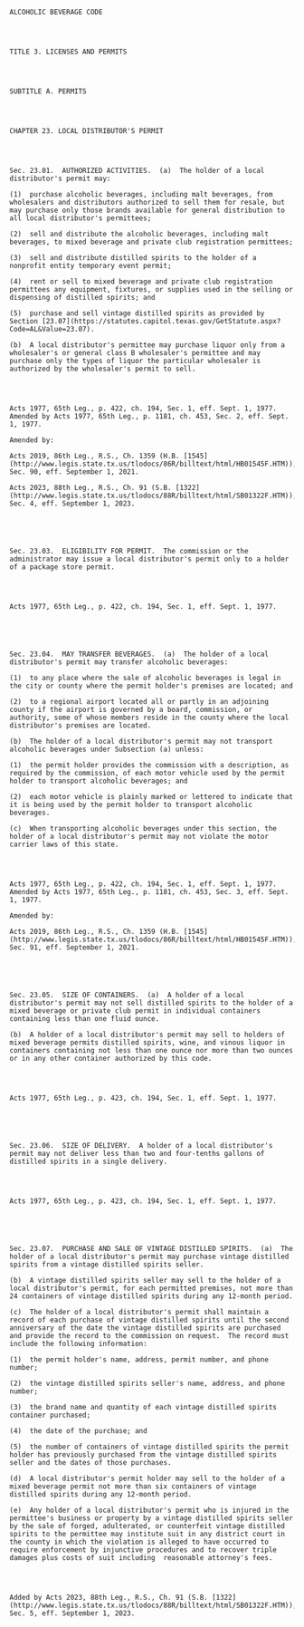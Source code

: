 ﻿
    
    
    	
    					
    
    
    ALCOHOLIC BEVERAGE CODE
    
      
    
    
    TITLE 3. LICENSES AND PERMITS
    
      
    
    
    SUBTITLE A. PERMITS
    
      
    
    
    CHAPTER 23. LOCAL DISTRIBUTOR'S PERMIT
    
      
    
    
    Sec. 23.01.  AUTHORIZED ACTIVITIES.  (a)  The holder of a local distributor's permit may:
    
    (1)  purchase alcoholic beverages, including malt beverages, from wholesalers and distributors authorized to sell them for resale, but may purchase only those brands available for general distribution to all local distributor's permittees;
    
    (2)  sell and distribute the alcoholic beverages, including malt beverages, to mixed beverage and private club registration permittees;
    
    (3)  sell and distribute distilled spirits to the holder of a nonprofit entity temporary event permit;
    
    (4)  rent or sell to mixed beverage and private club registration permittees any equipment, fixtures, or supplies used in the selling or dispensing of distilled spirits; and
    
    (5)  purchase and sell vintage distilled spirits as provided by Section [23.07](https://statutes.capitol.texas.gov/GetStatute.aspx?Code=AL&Value=23.07).
    
    (b)  A local distributor's permittee may purchase liquor only from a wholesaler's or general class B wholesaler's permittee and may purchase only the types of liquor the particular wholesaler is authorized by the wholesaler's permit to sell.
    
    
    
    
    Acts 1977, 65th Leg., p. 422, ch. 194, Sec. 1, eff. Sept. 1, 1977.  Amended by Acts 1977, 65th Leg., p. 1181, ch. 453, Sec. 2, eff. Sept. 1, 1977.
    
    Amended by: 
    
    Acts 2019, 86th Leg., R.S., Ch. 1359 (H.B. [1545](http://www.legis.state.tx.us/tlodocs/86R/billtext/html/HB01545F.HTM)), Sec. 90, eff. September 1, 2021.
    
    Acts 2023, 88th Leg., R.S., Ch. 91 (S.B. [1322](http://www.legis.state.tx.us/tlodocs/88R/billtext/html/SB01322F.HTM)), Sec. 4, eff. September 1, 2023.
    
    
    
    
    
    Sec. 23.03.  ELIGIBILITY FOR PERMIT.  The commission or the administrator may issue a local distributor's permit only to a holder of a package store permit.
    
    
    
    
    Acts 1977, 65th Leg., p. 422, ch. 194, Sec. 1, eff. Sept. 1, 1977.
    
    
    
    
    
    Sec. 23.04.  MAY TRANSFER BEVERAGES.  (a)  The holder of a local distributor's permit may transfer alcoholic beverages:
    
    (1)  to any place where the sale of alcoholic beverages is legal in the city or county where the permit holder's premises are located; and
    
    (2)  to a regional airport located all or partly in an adjoining county if the airport is governed by a board, commission, or authority, some of whose members reside in the county where the local distributor's premises are located.
    
    (b)  The holder of a local distributor's permit may not transport alcoholic beverages under Subsection (a) unless:
    
    (1)  the permit holder provides the commission with a description, as required by the commission, of each motor vehicle used by the permit holder to transport alcoholic beverages; and
    
    (2)  each motor vehicle is plainly marked or lettered to indicate that it is being used by the permit holder to transport alcoholic beverages.
    
    (c)  When transporting alcoholic beverages under this section, the holder of a local distributor's permit may not violate the motor carrier laws of this state.
    
    
    
    
    Acts 1977, 65th Leg., p. 422, ch. 194, Sec. 1, eff. Sept. 1, 1977.  Amended by Acts 1977, 65th Leg., p. 1181, ch. 453, Sec. 3, eff. Sept. 1, 1977.
    
    Amended by: 
    
    Acts 2019, 86th Leg., R.S., Ch. 1359 (H.B. [1545](http://www.legis.state.tx.us/tlodocs/86R/billtext/html/HB01545F.HTM)), Sec. 91, eff. September 1, 2021.
    
    
    
    
    
    Sec. 23.05.  SIZE OF CONTAINERS.  (a)  A holder of a local distributor's permit may not sell distilled spirits to the holder of a mixed beverage or private club permit in individual containers containing less than one fluid ounce.
    
    (b)  A holder of a local distributor's permit may sell to holders of mixed beverage permits distilled spirits, wine, and vinous liquor in containers containing not less than one ounce nor more than two ounces or in any other container authorized by this code.
    
    
    
    
    Acts 1977, 65th Leg., p. 423, ch. 194, Sec. 1, eff. Sept. 1, 1977.
    
    
    
    
    
    Sec. 23.06.  SIZE OF DELIVERY.  A holder of a local distributor's permit may not deliver less than two and four-tenths gallons of distilled spirits in a single delivery.
    
    
    
    
    Acts 1977, 65th Leg., p. 423, ch. 194, Sec. 1, eff. Sept. 1, 1977.
    
    
    
    
    
    Sec. 23.07.  PURCHASE AND SALE OF VINTAGE DISTILLED SPIRITS.  (a)  The holder of a local distributor's permit may purchase vintage distilled spirits from a vintage distilled spirits seller.
    
    (b)  A vintage distilled spirits seller may sell to the holder of a local distributor's permit, for each permitted premises, not more than 24 containers of vintage distilled spirits during any 12-month period.
    
    (c)  The holder of a local distributor's permit shall maintain a record of each purchase of vintage distilled spirits until the second anniversary of the date the vintage distilled spirits are purchased and provide the record to the commission on request.  The record must include the following information:
    
    (1)  the permit holder's name, address, permit number, and phone number;
    
    (2)  the vintage distilled spirits seller's name, address, and phone number;
    
    (3)  the brand name and quantity of each vintage distilled spirits container purchased;
    
    (4)  the date of the purchase; and
    
    (5)  the number of containers of vintage distilled spirits the permit holder has previously purchased from the vintage distilled spirits seller and the dates of those purchases.
    
    (d)  A local distributor's permit holder may sell to the holder of a mixed beverage permit not more than six containers of vintage distilled spirits during any 12-month period.
    
    (e)  Any holder of a local distributor's permit who is injured in the permittee's business or property by a vintage distilled spirits seller by the sale of forged, adulterated, or counterfeit vintage distilled spirits to the permittee may institute suit in any district court in the county in which the violation is alleged to have occurred to require enforcement by injunctive procedures and to recover triple damages plus costs of suit including  reasonable attorney's fees.
    
    
    
    
    Added by Acts 2023, 88th Leg., R.S., Ch. 91 (S.B. [1322](http://www.legis.state.tx.us/tlodocs/88R/billtext/html/SB01322F.HTM)), Sec. 5, eff. September 1, 2023.
    
    
    
    
    				
